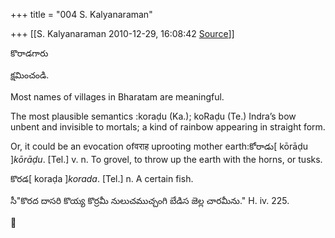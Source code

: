 +++
title = "004 S. Kalyanaraman"

+++
[[S. Kalyanaraman	2010-12-29, 16:08:42 [Source](https://groups.google.com/g/bvparishat/c/FIS2joMVyN0)]]



కొరాడగారు

క్షమించండి.

Most names of villages in Bharatam are meaningful.

The most plausible semantics :koraḍu (Ka.); koRaḍu (Te.) Indra’s bow unbent and invisible to mortals; a kind of rainbow appearing in straight form.

  

Or, it could be an evocation ofवराह uprooting mother earth:కోరాడు\[ kōrāḍu \]*kōrāḍu*. \[Tel.\] v. n. To grovel, to throw up the earth with the horns, or tusks.

కొరడ\[ koraḍa \]*korada*. \[Tel.\] n. A certain fish.

సీ"కొరద దాసరి కొయ్య కొర్రమీ నులుచముచ్చంగి బేడిస జెల్ల చారమీను." H. iv. 225.



